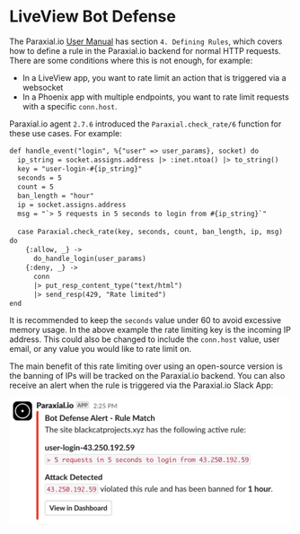 # LiveView Bot Defense

The Paraxial.io [User Manual](user_manual.html#4-defining-rules) has section `4. Defining Rules`, which covers how to define a rule in the Paraxial.io backend for normal HTTP requests. There are some conditions where this is not enough, for example:

- In a LiveView app, you want to rate limit an action that is triggered via a websocket 
- In a Phoenix app with multiple endpoints, you want to rate limit requests with a specific `conn.host`. 

Paraxial.io agent `2.7.6` introduced the `Paraxial.check_rate/6` function for these use cases. For example:

```
def handle_event("login", %{"user" => user_params}, socket) do
  ip_string = socket.assigns.address |> :inet.ntoa() |> to_string()
  key = "user-login-#{ip_string}"
  seconds = 5
  count = 5
  ban_length = "hour"
  ip = socket.assigns.address
  msg = "`> 5 requests in 5 seconds to login from #{ip_string}`"

  case Paraxial.check_rate(key, seconds, count, ban_length, ip, msg) do
    {:allow, _} ->
      do_handle_login(user_params)
    {:deny, _} -> 
      conn
      |> put_resp_content_type("text/html")
      |> send_resp(429, "Rate limited")
end
```

It is recommended to keep the `seconds` value under 60 to avoid excessive memory usage. In the above example the rate limiting key is the incoming IP address. This could also be changed to include the `conn.host` value, user email, or any value you would like to rate limit on. 

The main benefit of this rate limiting over using an open-source version is the banning of IPs will be tracked on the Paraxial.io backend. You can also receive an alert when the rule is triggered via the Paraxial.io Slack App:

<img src="../assets/lv0.png" alt="lv" width="500"/>
